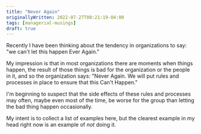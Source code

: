 ```yaml
---
title: "Never Again"
originallyWritten: 2022-07-27T08:21:19-04:00
tags: [managerial-musings]
draft: true
---
```


Recently I have been thinking about the tendency in organizations to say: "we can't let this happen Ever Again."

My impression is that in most organizations there are moments when things happen, the result of those things is bad for the organization or the people in it, and so the organization says: "Never Again. We will put rules and processes in place to ensure that this Can't Happen."

<!--more-->

I'm beginning to suspect that the side effects of these rules and processes may often, maybe even most of the time, be worse for the group than letting the bad thing happen occasionally.

My intent is to collect a list of examples here, but the clearest example in my head right now is an example of _not_ doing it.
